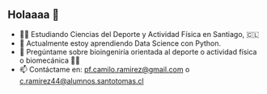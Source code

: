 ## Holaaaa 👋

- 👨‍🔬 Estudiando Ciencias del Deporte y Actividad Física en Santiago, 🇨🇱
- 🌱 Actualmente estoy aprendiendo Data Science con Python.
- 💬 Pregúntame sobre bioingeniría orientada al deporte o actividad física o biomecánica 🦾🦿
- 📫 Contáctame en: pf.camilo.ramirez@gmail.com o c.ramirez44@alumnos.santotomas.cl
